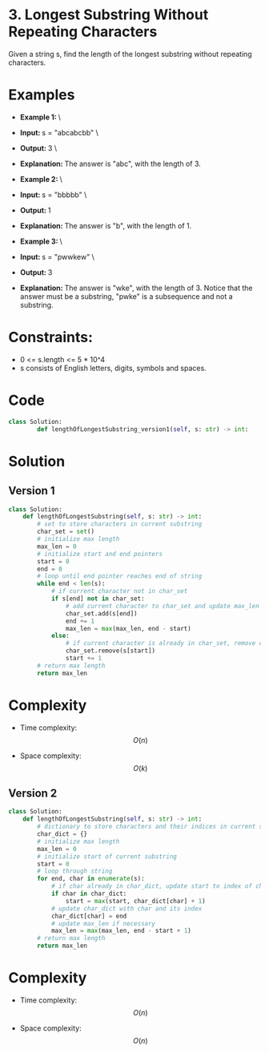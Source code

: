 # 3. Longest Substring Without Repeating Characters

Given a string s, find the length of the longest
substring without repeating characters.

# Examples
- <strong> Example 1: </strong> \
- <strong> Input: </strong> s = "abcabcbb" \
- <strong> Output: </strong> 3 \
- <strong> Explanation: </strong> The answer is "abc", with the length of 3.


- <strong> Example 2: </strong> \
- <strong> Input: </strong> s = "bbbbb" \
- <strong> Output: </strong> 1
- <strong> Explanation: </strong> The answer is "b", with the length of 1.

- <strong> Example 3: </strong> \
- <strong> Input: </strong>  s = "pwwkew" \
- <strong> Output: </strong> 3
- <strong> Explanation: </strong> The answer is "wke", with the length of 3.
Notice that the answer must be a substring, "pwke" is a subsequence and not a substring.

# Constraints:
- 0 <= s.length <= 5 * 10^4 
- s consists of English letters, digits, symbols and spaces.

# Code
```python
class Solution:
        def lengthOfLongestSubstring_version1(self, s: str) -> int:
```

# Solution

## Version 1
```python
class Solution:
    def lengthOfLongestSubstring(self, s: str) -> int:
        # set to store characters in current substring
        char_set = set()
        # initialize max length
        max_len = 0
        # initialize start and end pointers
        start = 0
        end = 0
        # loop until end pointer reaches end of string
        while end < len(s):
            # if current character not in char_set
            if s[end] not in char_set:
                # add current character to char_set and update max_len if necessary
                char_set.add(s[end])
                end += 1
                max_len = max(max_len, end - start)
            else:
                # if current character is already in char_set, remove characters from start until current character is removed
                char_set.remove(s[start])
                start += 1
        # return max length
        return max_len
```

# Complexity
- Time complexity:
$$O(n)$$

- Space complexity:
$$O(k)$$

## Version 2
```python
class Solution:
    def lengthOfLongestSubstring(self, s: str) -> int:
        # dictionary to store characters and their indices in current substring
        char_dict = {}
        # initialize max length
        max_len = 0
        # initialize start of current substring
        start = 0
        # loop through string
        for end, char in enumerate(s):
            # if char already in char_dict, update start to index of char + 1
            if char in char_dict:
                start = max(start, char_dict[char] + 1)
            # update char_dict with char and its index
            char_dict[char] = end
            # update max_len if necessary
            max_len = max(max_len, end - start + 1)
        # return max length
        return max_len
```

# Complexity
- Time complexity:
$$O(n)$$

- Space complexity:
$$O(n)$$